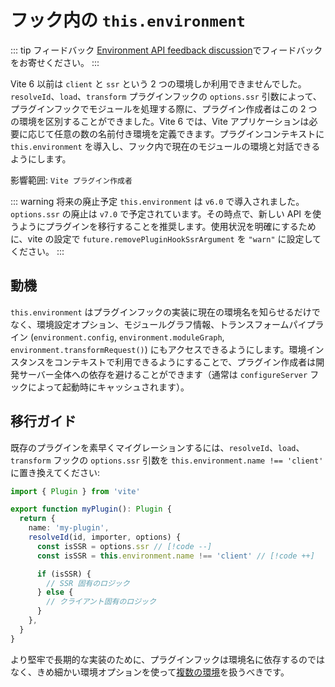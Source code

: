 # フック内の `this.environment`

::: tip フィードバック
[Environment API feedback discussion](https://github.com/vitejs/vite/discussions/16358)でフィードバックをお寄せください。
:::

Vite 6 以前は `client` と `ssr` という 2 つの環境しか利用できませんでした。`resolveId`、`load`、`transform` プラグインフックの `options.ssr` 引数によって、プラグインフックでモジュールを処理する際に、プラグイン作成者はこの 2 つの環境を区別することができました。Vite 6 では、Vite アプリケーションは必要に応じて任意の数の名前付き環境を定義できます。プラグインコンテキストに `this.environment` を導入し、フック内で現在のモジュールの環境と対話できるようにします。

影響範囲: `Vite プラグイン作成者`

::: warning 将来の廃止予定
`this.environment` は `v6.0` で導入されました。`options.ssr` の廃止は `v7.0` で予定されています。その時点で、新しい API を使うようにプラグインを移行することを推奨します。使用状況を明確にするために、vite の設定で `future.removePluginHookSsrArgument` を `"warn"` に設定してください。
:::

## 動機

`this.environment` はプラグインフックの実装に現在の環境名を知らせるだけでなく、環境設定オプション、モジュールグラフ情報、トランスフォームパイプライン (`environment.config`, `environment.moduleGraph`, `environment.transformRequest()`) にもアクセスできるようにします。環境インスタンスをコンテキストで利用できるようにすることで、プラグイン作成者は開発サーバー全体への依存を避けることができます（通常は `configureServer` フックによって起動時にキャッシュされます）。

## 移行ガイド

既存のプラグインを素早くマイグレーションするには、`resolveId`、`load`、`transform` フックの `options.ssr` 引数を `this.environment.name !== 'client'` に置き換えてください:

```ts
import { Plugin } from 'vite'

export function myPlugin(): Plugin {
  return {
    name: 'my-plugin',
    resolveId(id, importer, options) {
      const isSSR = options.ssr // [!code --]
      const isSSR = this.environment.name !== 'client' // [!code ++]

      if (isSSR) {
        // SSR 固有のロジック
      } else {
        // クライアント固有のロジック
      }
    },
  }
}
```

より堅牢で長期的な実装のために、プラグインフックは環境名に依存するのではなく、きめ細かい環境オプションを使って[複数の環境](/guide/api-environment.html#accessing-the-current-environment-in-hooks)を扱うべきです。

